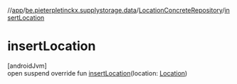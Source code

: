 //[app](../../../index.md)/[be.pieterpletinckx.supplystorage.data](../index.md)/[LocationConcreteRepository](index.md)/[insertLocation](insert-location.md)

# insertLocation

[androidJvm]\
open suspend override fun [insertLocation](insert-location.md)(location: [Location](../-location/index.md))

